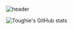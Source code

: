 ![header](https://capsule-render.vercel.app/api?type=rect&color=gradient&height=200&section=footer&text=I'm%20Toughie%20!&fontSize=100)

![Toughie's GitHub stats](https://github-readme-stats.vercel.app/api?username=Toughie17&show_icons=true&theme=react)
